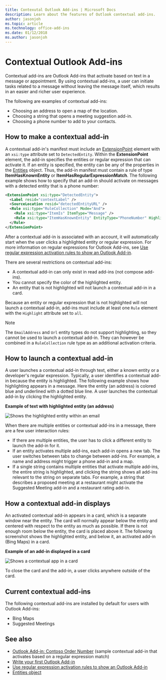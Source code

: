 ```yaml
---
title: Contexutal Outlook Add-ins | Microsoft Docs
description: Learn about the features of Outlook contextual add-ins.
author: jasonjoh
ms.topic: article
ms.technology: office-add-ins
ms.date: 01/12/2018
ms.author: jasonjoh
---
```


# Contextual Outlook Add-ins

Contextual add-ins are Outlook Add-ins that activate based on text in a message or appointment. By using contextual add-ins, a user can initiate tasks related to a message without leaving the message itself, which results in an easier and richer user experience.

The following are examples of contextual add-ins:

- Choosing an address to open a map of the location.
- Choosing a string that opens a meeting suggestion add-in.
- Choosing a phone number to add to your contacts.

## How to make a contextual add-in

A contextual add-in's manifest must include an [ExtensionPoint](https://dev.office.com/reference/add-ins/manifest/extensionpoint?product=outlook&version=v1.5) element with an `xsi:type` attribute set to `DetectedEntity`. Within the **ExtensionPoint** element, the add-in specifies the entities or regular expression that can activate it. If an entity is specified, the entity can be any of the properties in the [Entities](https://dev.office.com/reference/add-ins/outlook/1.5/simple-types?product=outlook&version=v1.5) object. Thus, the add-in manifest must contain a rule of type **ItemHasKnownEntity** or **ItemHasRegularExpressionMatch**. The following example shows how to specify that an add-in should activate on messages with a detected entity that is a phone number:

```XML
<ExtensionPoint xsi:type="DetectedEntity">
  <Label resid="contextLabel" />
  <SourceLocation resid="detectedEntityURL" />
  <Rule xsi:type="RuleCollection" Mode="And">
    <Rule xsi:type="ItemIs" ItemType="Message" />
    <Rule xsi:type="ItemHasKnownEntity" EntityType="PhoneNumber" Highlight="all" />
  </Rule>
</ExtensionPoint>
```

After a contextual add-in is associated with an account, it will automatically start when the user clicks a highlighted entity or regular expression. For more information on regular expressions for Outlook Add-ins, see [Use regular expression activation rules to show an Outlook Add-in](use-regular-expressions-to-show-an-outlook-add-in.md).

There are several restrictions on contextual add-ins:

- A contextual add-in can only exist in read add-ins (not compose add-ins).
- You cannot specify the color of the highlighted entity.
- An entity that is not highlighted will not launch a contextual add-in in a card.

Because an entity or regular expression that is not highlighted will not launch a contextual add-in, add-ins must include at least one `Rule` element with the `Highlight` attribute set to `all`.

> [!NOTE]
> The `EmailAddress` and `Url` entity types do not support highlighting, so they cannot be used to launch a contextual add-in. They can however be combined in a `RuleCollection` rule type as an additional activation criteria.

## How to launch a contextual add-in

A user launches a contextual add-in through text, either a known entity or a developer's regular expression. Typically, a user identifies a contextual add-in because the entity is highlighted. The following example shows how highlighting appears in a message. Here the entity (an address) is colored blue and underlined with a dotted blue line. A user launches the contextual add-in by clicking the highlighted entity. 

**Example of text with highlighted entity (an address)**

![Shows the highlighted entity within an email](images/outlook-detected-entity-highlight.PNG)
    
When there are multiple entities or contextual add-ins in a message, there are a few user interaction rules:

- If there are multiple entities, the user has to click a different entity to launch the add-in for it.
- If an entity activates multiple add-ins, each add-in opens a new tab. The user switches between tabs to change between add-ins. For example, a name and address might trigger a phone add-in and a map.
- If a single string contains multiple entities that activate multiple add-ins, the entire string is highlighted, and clicking the string shows all add-ins relevant to the string on separate tabs. For example, a string that describes a proposed meeting at a restaurant might activate the Suggested Meeting add-in and a restaurant rating add-in.

## How a contextual add-in displays

An activated contextual add-in appears in a card, which is a separate window near the entity. The card will normally appear below the entity and centered with respect to the entity as much as possible. If there is not enough room below the entity, the card is placed above it. The following screenshot shows the highlighted entity, and below it, an activated add-in (Bing Maps) in a card.

**Example of an add-in displayed in a card**

![Shows a contextual app in a card](images/outlook-detected-entity-card.PNG)

To close the card and the add-in, a user clicks anywhere outside of the card.

## Current contextual add-ins

The following contextual add-ins are installed by default for users with Outlook Add-ins:

- Bing Maps 
- Suggested Meetings

## See also

- [Outlook Add-in: Contoso Order Number](https://github.com/OfficeDev/Outlook-Add-In-Contextual-Regex) (sample contextual add-in that activates based on a regular expression match)
- [Write your first Outlook Add-in](quick-start.md)
- [Use regular expression activation rules to show an Outlook Add-in](use-regular-expressions-to-show-an-outlook-add-in.md)
- [Entities object](https://dev.office.com/reference/add-ins/outlook/1.5/simple-types?product=outlook&version=v1.5)

